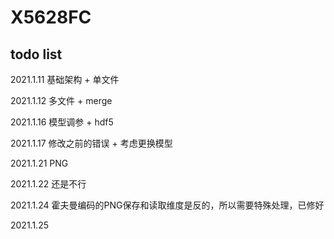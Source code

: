 # X5628FC

## todo list

2021.1.11 基础架构 + 单文件

2021.1.12 多文件 + merge

2021.1.16 模型调参 + hdf5

2021.1.17 修改之前的错误 + 考虑更换模型

2021.1.21 PNG

2021.1.22 还是不行

2021.1.24 霍夫曼编码的PNG保存和读取维度是反的，所以需要特殊处理，已修好

2021.1.25
